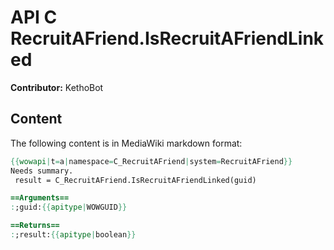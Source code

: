 # API C RecruitAFriend.IsRecruitAFriendLinked

**Contributor:** KethoBot

## Content

The following content is in MediaWiki markdown format:

```mediawiki
{{wowapi|t=a|namespace=C_RecruitAFriend|system=RecruitAFriend}}
Needs summary.
 result = C_RecruitAFriend.IsRecruitAFriendLinked(guid)

==Arguments==
:;guid:{{apitype|WOWGUID}}

==Returns==
:;result:{{apitype|boolean}}
```